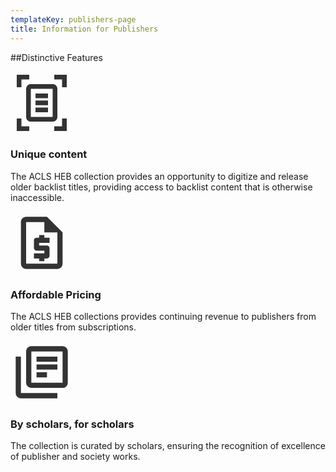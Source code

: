 ```yaml
---
templateKey: publishers-page
title: Information for Publishers
---
```

##Distinctive Features

<div class="features">
    <div class="row justify-content-between py-4">
        <div class="col-md-4 text-center">
            <svg xmlns="http://www.w3.org/2000/svg" enable-background="new 0 0 20 20" height="100px" viewBox="0 0 20 20" width="100px" fill="#333333"><title>Document scanner icon</title><rect fill="none" height="20" width="20"/><path d="M6,2.5H3.5V5H2V1h4V2.5z M16.5,5l0-2.5l-2.5,0L14,1l4,0l0,4L16.5,5z M14,17.5h2.5V15H18v4h-4V17.5z M3.5,15l0,2.5l2.5,0 L6,19l-4,0l0-4L3.5,15z M13.49,14.5H6.5l0.01-9h6.99L13.49,14.5z M6.43,4C5.64,4,5,4.67,5,5.5v9C5,15.33,5.64,16,6.43,16h7.14 c0.79,0,1.43-0.67,1.43-1.5v-9C15,4.67,14.36,4,13.57,4H6.43z M12,7H8v1.5h4V7z M12,9.25H8v1.5h4V9.25z M12,11.5H8V13h4V11.5z"/></svg>
            <h3 class="proxima-nova">Unique content</h3>
            <p> The ACLS HEB collection provides an opportunity to digitize and release older backlist titles, providing access to backlist content that is otherwise inaccessible.</p>
        </div>
        <div class="col-md-4 text-center">
            <svg xmlns="http://www.w3.org/2000/svg" enable-background="new 0 0 24 24" height="100px" viewBox="0 0 24 24" width="100px" fill="#333333"><g><rect fill="none" height="24" width="24"/><path d="M14,2H6C4.9,2,4,2.9,4,4v16c0,1.1,0.9,2,2,2h12c1.1,0,2-0.9,2-2V8L14,2z M6,20V4h7v4h5v12H6z M11,19h2v-1h1 c0.55,0,1-0.45,1-1v-3c0-0.55-0.45-1-1-1h-3v-1h4v-2h-2V9h-2v1h-1c-0.55,0-1,0.45-1,1v3c0,0.55,0.45,1,1,1h3v1H9v2h2V19z"/></g></svg>
            <h3 class="proxima-nova">Affordable Pricing</h3>
            <p>The ACLS HEB collections provides continuing revenue to publishers from older titles from subscriptions.</p>
        </div>
        <div class="col-md-4 text-center">
            <svg xmlns="http://www.w3.org/2000/svg" height="100px" viewBox="0 0 24 24" width="100px" fill="#333333"><title>Library Books Icon</title><path d="M0 0h24v24H0V0z" fill="none"/><path d="M4 6H2v14c0 1.1.9 2 2 2h14v-2H4V6zm16-4H8c-1.1 0-2 .9-2 2v12c0 1.1.9 2 2 2h12c1.1 0 2-.9 2-2V4c0-1.1-.9-2-2-2zm0 14H8V4h12v12zM10 9h8v2h-8zm0 3h4v2h-4zm0-6h8v2h-8z"/></svg>
            <h3 class="proxima-nova">By scholars, for scholars</h3>
            <p>The collection is curated by scholars, ensuring the recognition of excellence of publisher and society works.</p>
        </div>
    </div>
</div>